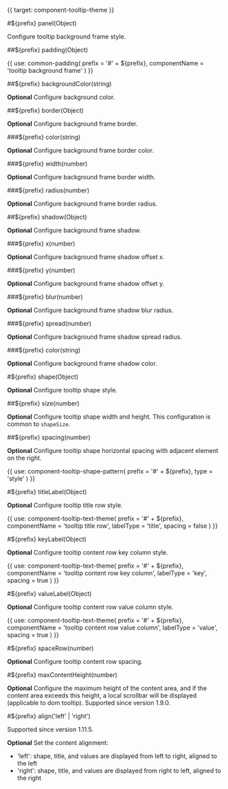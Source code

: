 {{ target: component-tooltip-theme }}

<!-- ITooltipTheme -->

#${prefix} panel(Object)

Configure tooltip background frame style.

##${prefix} padding(Object)

{{ use: common-padding(
  prefix = '#' + ${prefix},
  componentName = 'tooltip background frame'
) }}

##${prefix} backgroundColor(string)

**Optional** Configure background color.

##${prefix} border(Object)

**Optional** Configure background frame border.

###${prefix} color(string)

**Optional** Configure background frame border color.

###${prefix} width(number)

**Optional** Configure background frame border width.

###${prefix} radius(number)

**Optional** Configure background frame border radius.

##${prefix} shadow(Object)

**Optional** Configure background frame shadow.

###${prefix} x(number)

**Optional** Configure background frame shadow offset x.

###${prefix} y(number)

**Optional** Configure background frame shadow offset y.

###${prefix} blur(number)

**Optional** Configure background frame shadow blur radius.

###${prefix} spread(number)

**Optional** Configure background frame shadow spread radius.

###${prefix} color(string)

**Optional** Configure background frame shadow color.

#${prefix} shape(Object)

**Optional** Configure tooltip shape style.

##${prefix} size(number)

**Optional** Configure tooltip shape width and height. This configuration is common to `shapeSize`.

##${prefix} spacing(number)

**Optional** Configure tooltip shape horizontal spacing with adjacent element on the right.

{{ use: component-tooltip-shape-pattern(
  prefix = '#' + ${prefix},
  type = 'style'
) }}

#${prefix} titleLabel(Object)

**Optional** Configure tooltip title row style.

{{ use: component-tooltip-text-theme(
  prefix = '#' + ${prefix},
  componentName = 'tooltip title row',
  labelType = 'title',
  spacing = false
) }}

#${prefix} keyLabel(Object)

**Optional** Configure tooltip content row key column style.

{{ use: component-tooltip-text-theme(
  prefix = '#' + ${prefix},
  componentName = 'tooltip content row key column',
  labelType = 'key',
  spacing = true
) }}

#${prefix} valueLabel(Object)

**Optional** Configure tooltip content row value column style.

{{ use: component-tooltip-text-theme(
  prefix = '#' + ${prefix},
  componentName = 'tooltip content row value column',
  labelType = 'value',
  spacing = true
) }}

#${prefix} spaceRow(number)

**Optional** Configure tooltip content row spacing.

#${prefix} maxContentHeight(number)

**Optional** Configure the maximum height of the content area, and if the content area exceeds this height, a local scrollbar will be displayed (applicable to dom tooltip). Supported since version 1.9.0.

#${prefix} align('left' | 'right')

Supported since version 1.11.5.

**Optional** Set the content alignment:

- 'left': shape, title, and values are displayed from left to right, aligned to the left
- 'right': shape, title, and values are displayed from right to left, aligned to the right
